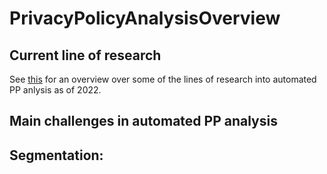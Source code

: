 # PrivacyPolicyAnalysisOverview

## Current line of research
See [this](https://link.springer.com/article/10.1007/s00607-022-01076-3#Sec13) for an overview over some of the lines of research into automated PP anlysis as of 2022.

## Main challenges in automated PP analysis

**Segmentation**:
- 
